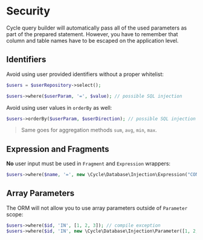 # Security
Cycle query builder will automatically pass all of the used parameters as part of the prepared statement. However, you have to remember that column and table names have to be escaped on the application level.

## Identifiers
Avoid using user provided identifiers without a proper whitelist:

```php
$users = $userRepository->select();

$users->where($userParam, '=', $value); // possible SQL injection
```

Avoid using user values in `orderBy` as well:

```php
$users->orderBy($userParam, $userDirection); // possible SQL injection
```

> Same goes for aggregation methods `sum`, `avg`, `min`, `max`.

## Expression and Fragments
**No** user input must be used in `Fragment` and `Expression` wrappers:

```php
$users->where($name, '=', new \Cycle\Database\Injection\Expression("CONCAT($userValue)")); // possible SQL injection
```

## Array Parameters
The ORM will not allow you to use array parameters outside of `Parameter` scope:

```php
$users->where($id, 'IN', [1, 2, 3]); // compile exception
$users->where($id, 'IN', new \Cycle\Database\Injection\Parameter([1, 2, 3])); // valid approach
```
